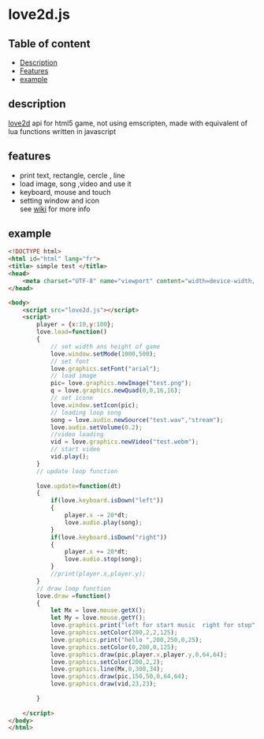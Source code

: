 # love2d.js

## Table of content
- [Description](#description)
- [Features](#features)
- [example](#example)

## description
[love2d](https://love2d.org) api for html5 game, not using emscripten, made with equivalent of lua functions written in javascript

## features
- print text, rectangle, cercle , line
- load image, song ,video and use it
- keyboard, mouse and touch
- setting window and icon 
 <br>see [wiki](https://github.com/oblerion/love2d.js/wiki) for more info
 
## example
```html
<!DOCTYPE html>
<html id="html" lang="fr">
<title> simple test </title>
<head>
	<meta charset="UTF-8" name="viewport" content="width=device-width, initial-scale=1.0"/>	
</head>

<body>
	<script src="love2d.js"></script>
	<script>
		player = {x:10,y:100};	
		love.load=function()
		{
			// set width ans height of game
			love.window.setMode(1000,500);
			// set font 
			love.graphics.setFont("arial");
			// load image
			pic= love.graphics.newImage("test.png");
			q = love.graphics.newQuad(0,0,16,16);
			// set icone
			love.window.setIcon(pic);
			// loading loop song
			song = love.audio.newSource("test.wav","stream");
			love.audio.setVolume(0.2);
			//video loading
			vid = love.graphics.newVideo("test.webm");
			// start video
			vid.play();
		}
		// update loop function
		
		love.update=function(dt)
		{
			if(love.keyboard.isDown("left")) 
			{
				player.x -= 20*dt;
				love.audio.play(song);
			}
			if(love.keyboard.isDown("right")) 
			{
				player.x += 20*dt;
				love.audio.stop(song);
			}
			//print(player.x,player.y);
		}
		// draw loop function
		love.draw =function()
		{
			let Mx = love.mouse.getX();	
			let My = love.mouse.getY();
			love.graphics.print("left for start music  right for stop",12,34,"blue",25);
			love.graphics.setColor(200,2,2,125);
			love.graphics.print("hello ",200,250,0,25);
			love.graphics.setColor(0,200,0,125);
			love.graphics.draw(pic,player.x,player.y,0,64,64);
			love.graphics.setColor(200,2,2);
			love.graphics.line(Mx,0,300,34);
			love.graphics.draw(pic,150,50,0,64,64);
			love.graphics.draw(vid,23,23);
		
		}
		
	</script>
</body>
</html>
